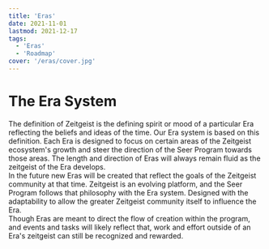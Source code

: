 ```yaml
---
title: 'Eras'
date: 2021-11-01
lastmod: 2021-12-17
tags:
  - 'Eras'
  - 'Roadmap'
cover: '/eras/cover.jpg'
---
```


# The Era System
The definition of Zeitgeist is the defining spirit or mood of a particular Era reflecting the beliefs and ideas of the time. Our Era system is based on this definition. Each Era is designed to focus on certain areas of the Zeitgeist ecosystem's growth and steer the direction of the Seer Program towards those areas. The length and direction of Eras will always remain fluid as the zeitgeist of the Era develops.  
In the future new Eras will be created that reflect the goals of the Zeitgeist community at that time. Zeitgeist is an evolving platform, and the Seer Program follows that philosophy with the Era system. Designed with the adaptability to allow the greater Zeitgeist community itself to influence the Era.  
Though Eras are meant to direct the flow of creation within the program, and events and tasks will likely reflect that, work and effort outside of an Era's zeitgeist can still be recognized and rewarded.  
